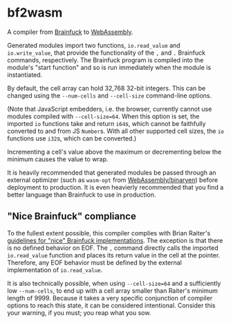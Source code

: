# bf2wasm
A compiler from [Brainfuck](https://en.wikipedia.org/wiki/Brainfuck) to [WebAssembly](https://webassembly.org/).

Generated modules import two functions, `io.read_value` and `io.write_value`, that provide the functionality of the `,` and `.` Brainfuck commands, respectively. The Brainfuck program is compiled into the module's "start function" and so is run immediately when the module is instantiated.

By default, the cell array can hold 32,768 32-bit integers. This can be changed using the `--num-cells` and `--cell-size` command-line options.

(Note that JavaScript embedders, i.e. the browser, currently cannot use modules compiled with `--cell-size=64`. When this option is set, the imported `io` functions take and return `i64`s, which cannot be faithfully converted to and from JS `Number`s. With all other supported cell sizes, the `io` functions use `i32`s, which can be converted.)

Incrementing a cell's value above the maximum or decrementing below the minimum causes the value to wrap.

It is heavily recommended that generated modules be passed through an external optimizer (such as `wasm-opt` from [WebAssembly/binaryen](https://github.com/WebAssembly/binaryen/)) before deployment to production. It is even heavierly recommended that you find a better language than Brainfuck to use in production.

## "Nice Brainfuck" compliance
To the fullest extent possible, this compiler complies with Brian Raiter's [guidelines for "nice" Brainfuck implementations](https://www.muppetlabs.com/~breadbox/bf/standards.html). The exception is that there is no defined behavior on EOF. The `,` command directly calls the imported `io.read_value` function and places its return value in the cell at the pointer. Therefore, any EOF behavior must be defined by the external implementation of `io.read_value`.

It is also technically possible, when using `--cell-size=64` and a sufficiently low `--num-cells`, to end up with a cell array smaller than Raiter's minimum length of 9999. Because it takes a very specific conjunction of compiler options to reach this state, it can be considered intentional. Consider this your warning, if you must; you reap what you sow.